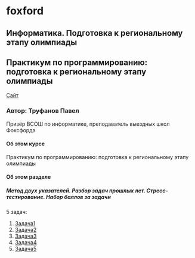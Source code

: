 # foxford
## Информатика. Подготовка к региональному этапу олимпиады ##

## Практикум по программированию: подготовка к региональному этапу олимпиады ##

<p>
    <a href="https://foxford.ru/courses/996/lessons/24537">Сайт</a>
</p>

### Автор: Труфанов Павел ###
Призёр ВСОШ по информатике, преподаватель выездных школ Фоксфорда
 
#### Об этом курсе ####
Практикум по программированию: подготовка к региональному этапу олимпиады

#### Об этом разделе ####
##### Метод двух указателей. Разбор задач прошлых лет. Стресс-тестирование. Набор баллов за задачи #####

5 задач:                                                       
1. [Задача1](https://github.com/andrewbudo/foxford/tree/master/c2_region/7.Two_pointers/7.Task1)
2. [Задача2](https://github.com/andrewbudo/foxford/tree/master/c2_region/7.Two_pointers/7.Task2)
3. [Задача3](https://github.com/andrewbudo/foxford/tree/master/c2_region/7.Two_pointers/7.Task3)
4. [Задача4](https://github.com/andrewbudo/foxford/tree/master/c2_region/7.Two_pointers/7.Task4)
5. [Задача5](https://github.com/andrewbudo/foxford/tree/master/c2_region/7.Two_pointers/7.Task5)
